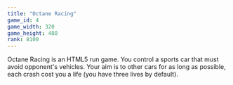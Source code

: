 ```yaml
---
title: "Octane Racing"
game_id: 4
game_width: 320
game_height: 480
rank: 8100
---
```

Octane Racing is an HTML5 run game. You control a sports car that must avoid opponent's vehicles. Your aim is to other cars for as long as possible, each crash cost you a life (you have three lives by default).